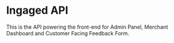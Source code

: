 Ingaged API
===========

This is the API powering the front-end for Admin Panel, Merchant Dashboard and Customer Facing Feedback Form.
